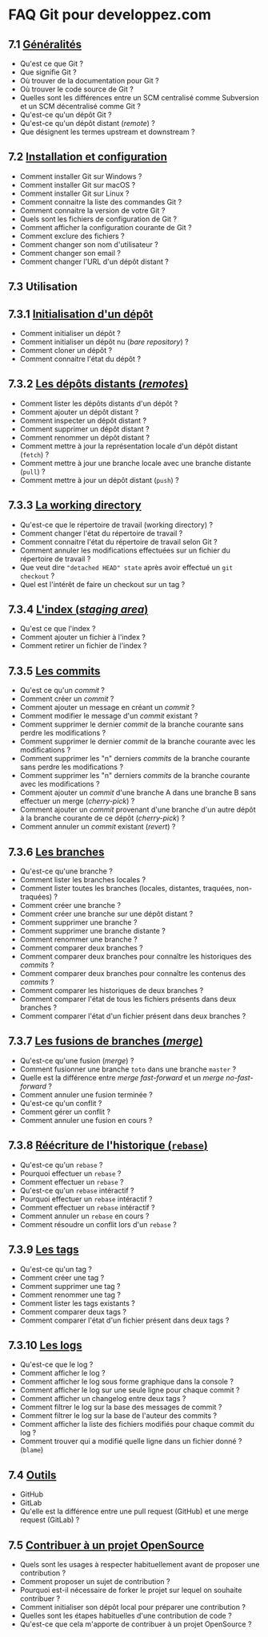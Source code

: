 # FAQ Git pour developpez.com

## 7.1 [Généralités](faq-content/faq-7.1-generalites.md)

- Qu'est ce que Git ?
- Que signifie Git ?
- Où trouver de la documentation pour Git ?
- Où trouver le code source de Git ?
- Quelles sont les différences entre un SCM centralisé comme Subversion et un SCM décentralisé comme Git ?
- Qu'est-ce qu'un dépôt Git ?
- Qu'est-ce qu'un dépôt distant (*remote*) ?
- Que désignent les termes upstream et downstream ?

## 7.2 [Installation et configuration](faq-content/faq-7.2-install-config.md)

- Comment installer Git sur Windows ?
- Comment installer Git sur macOS ?
- Comment installer Git sur Linux ?
- Comment connaitre la liste des commandes Git ?
- Comment connaitre la version de votre Git ?
- Quels sont les fichiers de configuration de Git ?
- Comment afficher la configuration courante de Git ?
- Comment exclure des fichiers ?
- Comment changer son nom d'utilisateur ?
- Comment changer son email ?
- Comment changer l'URL d'un dépôt distant ?

## 7.3 Utilisation

## 7.3.1 [Initialisation d'un dépôt](faq-content/faq-7.3.1-initialisation-repository.md)

- Comment initialiser un dépôt ?
- Comment initialiser un dépôt nu (*bare repository*) ?
- Comment cloner un dépôt ?
- Comment connaitre l'état du dépôt ?

## 7.3.2 [Les dépôts distants (*remotes*)](faq-content/faq-7.3.2-remotes.md)

- Comment lister les dépôts distants d'un dépôt ?
- Comment ajouter un dépôt distant ?
- Comment inspecter un dépôt distant ?
- Comment supprimer un dépôt distant ?
- Comment renommer un dépôt distant ?
- Comment mettre à jour la représentation locale d'un dépôt distant (`fetch`) ?
- Comment mettre à jour une branche locale avec une branche distante (`pull`) ?
- Comment mettre à jour un dépôt distant (`push`) ?

## 7.3.3 [La working directory](faq-content/faq-7.3.3-working-directory.md)

- Qu'est-ce que le répertoire de travail (working directory) ?
- Comment changer l'état du répertoire de travail ?
- Comment connaitre l'état du répertoire de travail selon Git ?
- Comment annuler les modifications effectuées sur un fichier du répertoire de travail ?
- Que veut dire `"detached HEAD" state` après avoir effectué un `git checkout` ?
- Quel est l'intérêt de faire un checkout sur un tag ?

## 7.3.4 [L'index (*staging area*)](faq-content/faq-7.3.4-zone-staging.md)

- Qu'est ce que l'index ?
- Comment ajouter un fichier à l'index ?
- Comment retirer un fichier de l'index ?

## 7.3.5 [Les commits](faq-content/faq-7.3.5-les-commits.md)

- Qu'est ce qu'un *commit* ?
- Comment créer un *commit* ?
- Comment ajouter un message en créant un *commit* ?
- Comment modifier le message d'un *commit* existant ?
- Comment supprimer le dernier *commit* de la branche courante sans perdre les modifications ?
- Comment supprimer le dernier *commit* de la branche courante avec les modifications ?
- Comment supprimer les "n" derniers *commits* de la branche courante sans perdre les modifications ?
- Comment supprimer les "n" derniers *commits* de la branche courante avec les modifications ?
- Comment ajouter un *commit* d'une branche A dans une branche B sans effectuer un merge (*cherry-pick*) ?
- Comment ajouter un *commit* provenant d'une branche d'un autre dépôt à la branche courante de ce dépôt (*cherry-pick*) ?
- Comment annuler un *commit* existant (*revert*) ?

## 7.3.6 [Les branches](faq-content/faq-7.3.6-les-branches.md)

- Qu'est-ce qu'une branche ?
- Comment lister les branches locales ?
- Comment lister toutes les branches (locales, distantes, traquées, non-traquées) ?
- Comment créer une branche ?
- Comment créer une branche sur une dépôt distant ?
- Comment supprimer une branche ?
- Comment supprimer une branche distante ?
- Comment renommer une branche ?
- Comment comparer deux branches ?
- Comment comparer deux branches pour connaître les historiques des *commits* ?
- Comment comparer deux branches pour connaître les contenus des *commits* ?
- Comment comparer les historiques de deux branches ?
- Comment comparer l'état de tous les fichiers présents dans deux branches ?
- Comment comparer l'état d'un fichier présent dans deux branches ?

## 7.3.7 [Les fusions de branches (*merge*)](faq-content/faq-7.3.7-merge.md)

- Qu'est-ce qu'une fusion (*merge*) ?
- Comment fusionner une branche `toto` dans une branche `master` ?
- Quelle est la différence entre *merge fast-forward* et un *merge no-fast-forward* ?
- Comment annuler une fusion terminée ?
- Qu'est-ce qu'un conflit ?
- Comment gérer un conflit ?
- Comment annuler une fusion en cours ?

## 7.3.8 [Réécriture de l'historique (`rebase`)](faq-content/faq-7.3.8-rebase.md)

- Qu'est-ce qu'un `rebase` ?
- Pourquoi effectuer un `rebase` ?
- Comment effectuer un `rebase` ?
- Qu'est-ce qu'un `rebase` intéractif ?
- Pourquoi effectuer un `rebase` intéractif ?
- Comment effectuer un `rebase` intéractif ?
- Comment annuler un `rebase` en cours ?
- Comment résoudre un conflit lors d'un `rebase` ?

## 7.3.9 [Les tags](faq-content/faq-7.3.9-tags.md)

- Qu'est-ce qu'un tag ?
- Comment créer une tag ?
- Comment supprimer une tag ?
- Comment renommer une tag ?
- Comment lister les tags existants ?
- Comment comparer deux tags ?
- Comment comparer l'état d'un fichier présent dans deux tags ?

## 7.3.10 [Les logs](faq-content/faq-7.3.10-logs.md)

- Qu'est-ce que le log ?
- Comment afficher le log ?
- Comment afficher le log sous forme graphique dans la console ?
- Comment afficher le log sur une seule ligne pour chaque commit ?
- Comment afficher un changelog entre deux tags ?
- Comment filtrer le log sur la base des messages de commit ?
- Comment filtrer le log sur la base de l'auteur des commits ?
- Comment afficher la liste des fichiers modifiés pour chaque commit du log ?
- Comment trouver qui a modifié quelle ligne dans un fichier donné ? (`blame`)

## 7.4 [Outils](faq-content/faq-7.4-outils.md)

- GitHub
- GitLab
- Qu'elle est la différence entre une pull request (GitHub) et une merge request (GitLab) ?

## 7.5 [Contribuer à un projet OpenSource](faq-7.5-contribuer-opensource.md)

- Quels sont les usages à respecter habituellement avant de proposer une contribution ?
- Comment proposer un sujet de contribution ?
- Pourquoi est-il nécessaire de forker le projet sur lequel on souhaite contribuer ?
- Comment initialiser son dépôt local pour préparer une contribution ?
- Quelles sont les étapes habituelles d'une contribution de code ?
- Qu'est-ce que cela m'apporte de contribuer à un projet OpenSource ?
